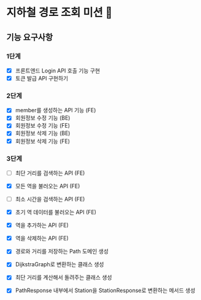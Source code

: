 # 지하철 경로 조회 미션 🚃

## 기능 요구사항
### 1단계
- [x] 프론트엔드 Login API 호출 기능 구현
- [x] 토큰 발급 API 구현하기 

### 2단계
- [x] member를 생성하는 API 기능 (FE)
- [x] 회원정보 수정 기능 (BE)
- [x] 회원정보 수정 기능 (FE)
- [x] 회원정보 삭제 기능 (BE)
- [x] 회원정보 삭제 기능 (FE)

### 3단계
- [ ] 최단 거리를 검색하는 API (FE)
- [x] 모든 역을 불러오는 API (FE)
- [ ] 최소 시간을 검색하는 API (FE)
- [x] 초기 역 데이터를 불러오는 API (FE)
- [x] 역을 추가하는 API (FE)
- [x] 역을 삭제하는 API (FE)
  

- [x] 경로와 거리를 저장하는 Path 도메인 생성
- [x] DijkstraGraph로 변환하는 클래스 생성
- [x] 최단 거리를 계산해서 돌려주는 클래스 생성
- [x] PathResponse 내부에서 Station을 StationResponse로 변환하는 메서드 생성
